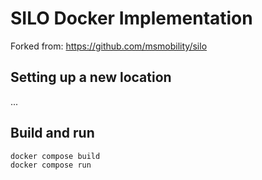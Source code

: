# SILO Docker Implementation

Forked from: https://github.com/msmobility/silo

## Setting up a new location
...

## Build and run

    docker compose build
    docker compose run